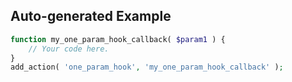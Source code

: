 ## Auto-generated Example

```php
function my_one_param_hook_callback( $param1 ) {
    // Your code here.
}
add_action( 'one_param_hook', 'my_one_param_hook_callback' );
```

